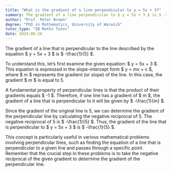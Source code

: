 ```yaml
---
title: "What is the gradient of a line perpendicular to y = 5x + 3?"
summary: The gradient of a line perpendicular to $ y = 5x + 3 $ is $ -\frac{1}{5} $.
author: "Prof. Peter Brown"
degree: "PhD in Mathematics, University of Warwick"
tutor_type: "IB Maths Tutor"
date: 2024-08-24
---
```


The gradient of a line that is perpendicular to the line described by the equation $ y = 5x + 3 $ is $ -\frac{1}{5} $.

To understand this, let’s first examine the given equation: $ y = 5x + 3 $. This equation is expressed in the slope-intercept form $ y = mx + c $, where $ m $ represents the gradient (or slope) of the line. In this case, the gradient $ m $ is equal to 5.

A fundamental property of perpendicular lines is that the product of their gradients equals $ -1 $. Therefore, if one line has a gradient of $ m $, the gradient of a line that is perpendicular to it will be given by $ -\frac{1}{m} $.

Since the gradient of the original line is 5, we can determine the gradient of the perpendicular line by calculating the negative reciprocal of 5. The negative reciprocal of 5 is $ -\frac{1}{5} $. Thus, the gradient of the line that is perpendicular to $ y = 5x + 3 $ is $ -\frac{1}{5} $.

This concept is particularly useful in various mathematical problems involving perpendicular lines, such as finding the equation of a line that is perpendicular to a given line and passes through a specific point. Remember that the crucial step in these problems is to take the negative reciprocal of the given gradient to determine the gradient of the perpendicular line.
    